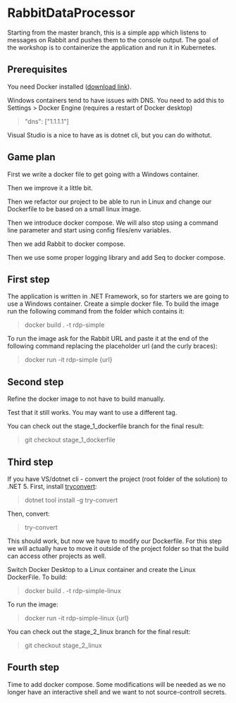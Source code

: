 # RabbitDataProcessor
Starting from the master branch, this is a simple app which listens to messages on Rabbit and pushes them to the console output.
The goal of the workshop is to containerize the application and run it in Kubernetes.

## Prerequisites
You need Docker installed ([download link](https://www.docker.com/products/docker-desktop)).

Windows containers tend to have issues with DNS. You need to add this to Settings > Docker Engine (requires a restart of Docker desktop)
>  "dns": ["1.1.1.1"]

Visual Studio is a nice to have as is dotnet cli, but you can do withotut.

## Game plan
First we write a docker file to get going with a Windows container. 

Then we improve it a little bit.

Then we refactor our project to be able to run in Linux and change our Dockerfile to be based on a small linux image.

Then we introduce docker compose. We will also stop using a command line parameter and start using config files/env variables.

Then we add Rabbit to docker compose.

Then we use some proper logging library and add Seq to docker compose.


## First step
The application is written in .NET Framework, so for starters we are going to use a Windows container.
Create a simple docker file.
To build the image run the following command from the folder which contains it:
> docker build . -t rdp-simple

To run the image ask for the Rabbit URL and paste it at the end of the following command replacing the placeholder url (and the curly braces):
> docker run -it rdp-simple {url}

## Second step
Refine the docker image to not have to build manually.

Test that it still works. You may want to use a different tag.

You can check out the stage_1_dockerfile branch for the final result:
> git checkout stage_1_dockerfile

## Third step
If you have VS/dotnet cli - convert the project (root folder of the solution) to .NET 5.
First, install [tryconvert](https://github.com/dotnet/try-convert):
> dotnet tool install -g try-convert

Then, convert:
> try-convert

This should work, but now we have to modify our Dockerfile.
For this step we will actually have to move it outside of the project folder so that the build can access other projects as well.

Switch Docker Desktop to a Linux container and create the Linux DockerFile.
To build:
> docker build . -t rdp-simple-linux

To run the image:
> docker run -it rdp-simple-linux {url}

You can check out the stage_2_linux branch for the final result:
> git checkout stage_2_linux

## Fourth step
Time to add docker compose. Some modifications will be needed as we no longer have an interactive shell and we want to not source-controll secrets.

